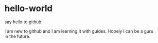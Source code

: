 # hello-world
say hello to github

I am new to github and I am learning it with guides.
Hopely I can be a guru in the future.
